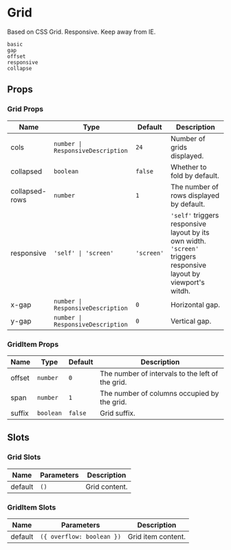 # Grid

<!--single-column-->

Based on CSS Grid. Responsive. Keep away from IE.

```demo
basic
gap
offset
responsive
collapse
```

## Props

### Grid Props

| Name | Type | Default | Description |
| --- | --- | --- | --- |
| cols | `number \| ResponsiveDescription` | `24` | Number of grids displayed. |
| collapsed | `boolean` | `false` | Whether to fold by default. |
| collapsed-rows | `number` | `1` | The number of rows displayed by default. |
| responsive | `'self' \| 'screen'` | `'screen'` | `'self'` triggers responsive layout by its own width. `'screen'` triggers responsive layout by viewport's witdh. |
| x-gap | `number \| ResponsiveDescription` | `0` | Horizontal gap. |
| y-gap | `number \| ResponsiveDescription` | `0` | Vertical gap. |

### GridItem Props

| Name | Type | Default | Description |
| --- | --- | --- | --- |
| offset | `number` | `0` | The number of intervals to the left of the grid. |
| span | `number` | `1` | The number of columns occupied by the grid. |
| suffix | `boolean` | `false` | Grid suffix. |

## Slots

### Grid Slots

| Name    | Parameters | Description   |
| ------- | ---------- | ------------- |
| default | `()`       | Grid content. |

### GridItem Slots

| Name    | Parameters                | Description        |
| ------- | ------------------------- | ------------------ |
| default | `({ overflow: boolean })` | Grid item content. |
